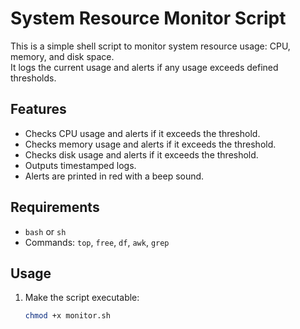# System Resource Monitor Script

This is a simple shell script to monitor system resource usage: CPU, memory, and disk space.  
It logs the current usage and alerts if any usage exceeds defined thresholds.

## Features

- Checks CPU usage and alerts if it exceeds the threshold.
- Checks memory usage and alerts if it exceeds the threshold.
- Checks disk usage and alerts if it exceeds the threshold.
- Outputs timestamped logs.
- Alerts are printed in red with a beep sound.

## Requirements

- `bash` or `sh`
- Commands: `top`, `free`, `df`, `awk`, `grep`

## Usage

1. Make the script executable:

   ```bash
   chmod +x monitor.sh
